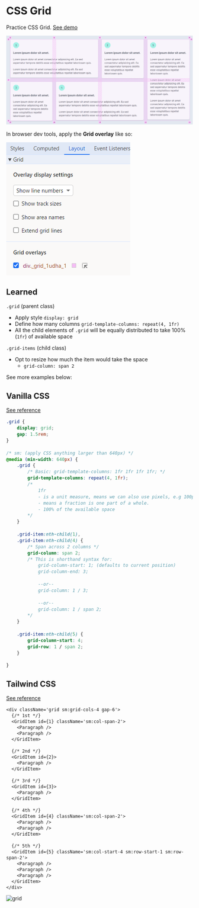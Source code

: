 # CSS Grid

Practice CSS Grid. [See demo](https://lightzane.github.io/try-css-grid)

![grid overlay](./rassets/grid-overlay.png)

In browser dev tools, apply the **Grid overlay** like so:

![dev-tools](./rassets/dev-tools.png)

## Learned

`.grid` (parent class)

- Apply style `display: grid`
- Define how many columns `grid-template-columns: repeat(4, 1fr)`
- All the child elements of `.grid` will be equally distributed to take 100% (`1fr`) of available space

`.grid-items` (child class)

- Opt to resize how much the item would take the space
  - `grid-column: span 2`

See more examples below:

## Vanilla CSS

[See reference](./src/components/grid.module.css)

<!-- prettier-ignore -->
```css
.grid {
    display: grid;
    gap: 1.5rem;
}

/* sm: (apply CSS anything larger than 640px) */
@media (min-width: 640px) {
    .grid {
        /* Basic: grid-template-columns: 1fr 1fr 1fr 1fr; */
        grid-template-columns: repeat(4, 1fr);
        /* 
            1fr 
            - is a unit measure, means we can also use pixels, e.g 100px
            - means a fraction is one part of a whole.
            - 100% of the available space
        */
    }
    
    .grid-item:nth-child(1),
    .grid-item:nth-child(4) {
        /* Span across 2 columns */
        grid-column: span 2;
        /* This is shorthand syntax for:
            grid-column-start: 1; (defaults to current position)
            grid-column-end: 3;

            --or--
            grid-column: 1 / 3;

            --or--
            grid-column: 1 / span 2;
        */
    }

    .grid-item:nth-child(5) {
        grid-column-start: 4;
        grid-row: 1 / span 2;
    }

}
```

## Tailwind CSS

[See reference](./src/components/tailwind-grid.tsx)

```tsx
<div className='grid sm:grid-cols-4 gap-6'>
  {/* 1st */}
  <GridItem id={1} className='sm:col-span-2'>
    <Paragraph />
    <Paragraph />
  </GridItem>

  {/* 2nd */}
  <GridItem id={2}>
    <Paragraph />
  </GridItem>

  {/* 3rd */}
  <GridItem id={3}>
    <Paragraph />
  </GridItem>

  {/* 4th */}
  <GridItem id={4} className='sm:col-span-2'>
    <Paragraph />
    <Paragraph />
  </GridItem>

  {/* 5th */}
  <GridItem id={5} className='sm:col-start-4 sm:row-start-1 sm:row-span-2'>
    <Paragraph />
    <Paragraph />
    <Paragraph />
  </GridItem>
</div>
```

![grid](grid.png)
